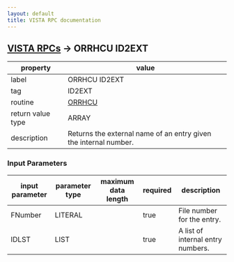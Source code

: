 ```yaml
---
layout: default
title: VISTA RPC documentation
---
```




## [VISTA RPCs](TableOfContent.md) &#8594; ORRHCU ID2EXT 

 property | value 
--- | --- 
 label | ORRHCU ID2EXT
 tag | ID2EXT
 routine | [ORRHCU](http://code.osehra.org/dox/Routine_ORRHCU_source.html)
 return value type | ARRAY
 description | Returns the external name of an entry given the internal number.

### Input Parameters

| input parameter | parameter type | maximum data length | required | description | 
| --- | --- | --- | --- | --- | 
| FNumber | LITERAL |  | true | File number for the entry. | 
| IDLST | LIST |  | true | A list of internal entry numbers. | 